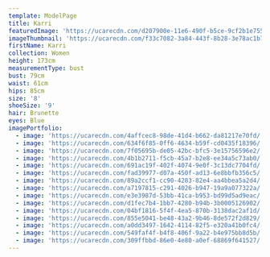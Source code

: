```yaml
---
template: ModelPage
title: Karri
featuredImage: 'https://ucarecdn.com/d207900e-11e6-490f-b5ce-9cf2b1e75550/'
imageThumbnail: 'https://ucarecdn.com/f33c7082-3a84-443f-8b28-3e78ac1b76a6/'
firstName: Karri
collection: Women
height: 173cm
measurementType: bust
bust: 79cm
waist: 61cm
hips: 85cm
size: '8'
shoeSize: '9'
hair: Brunette
eyes: Blue
imagePortfolio:
  - image: 'https://ucarecdn.com/4affcec8-98de-41d4-b662-da81217e70fd/'
  - image: 'https://ucarecdn.com/634f6f85-0ff6-4634-b59f-cd0435f18396/'
  - image: 'https://ucarecdn.com/7f05695b-de05-42bc-bfc5-3e15756596e2/'
  - image: 'https://ucarecdn.com/4b1b2711-f5cb-45a7-b2e8-ee34a5c73ab0/'
  - image: 'https://ucarecdn.com/691ac19f-402f-4074-9e0f-3c13dc7704fd/'
  - image: 'https://ucarecdn.com/fad39977-d07a-450f-ad13-6e8bbfb356c5/'
  - image: 'https://ucarecdn.com/89a2ccf1-cc90-4283-82e4-aa4bbea5a2d4/'
  - image: 'https://ucarecdn.com/a7197815-c291-4026-b947-19a9a077322a/'
  - image: 'https://ucarecdn.com/e3e3987d-53bb-41ca-b953-bd99d5ad9eac/'
  - image: 'https://ucarecdn.com/d1fec7b4-1bb7-4280-b94b-3b0005126902/'
  - image: 'https://ucarecdn.com/04bf1816-5f4f-4ea5-870b-3138dac2af1d/'
  - image: 'https://ucarecdn.com/855e5041-be48-43a2-9b46-8de572f2d829/'
  - image: 'https://ucarecdn.com/a0dd3497-1642-4114-82f5-e320a41b0fc4/'
  - image: 'https://ucarecdn.com/549faf4f-b4f8-406f-9a22-b4e975bb8d5b/'
  - image: 'https://ucarecdn.com/309ffbbd-86e0-4e80-a0ef-68869f641527/'
---
```


